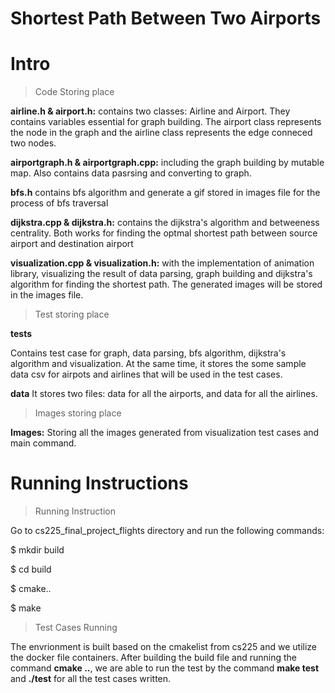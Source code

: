 # Shortest Path Between Two Airports

# Intro

> Code Storing place

**airline.h & airport.h:** contains two classes: Airline and Airport. They contains variables essential for graph building. The airport class represents the node in the graph and the airline class represents the edge conneced two nodes.

**airportgraph.h & airportgraph.cpp:** including the graph building by mutable map. Also contains data pasrsing and converting to graph.

**bfs.h** contains bfs algorithm and generate a gif stored in images file for the process of bfs traversal

**dijkstra.cpp & dijkstra.h:** contains the dijkstra's algorithm and betweeness centrality. Both works for finding the optmal shortest path between source airport and destination airport

**visualization.cpp & visualization.h:**  with the implementation of animation library, visualizing the result of data parsing, graph building and dijkstra's algorithm for finding the shortest path. The generated images will be stored in the images file.



> Test storing place

**tests**

Contains test case for graph, data parsing, bfs algorithm, dijkstra's algorithm and visualization.
At the same time, it stores the some sample data csv for airpots and airlines  that will be used in the test cases. 

**data**
It stores two files: data for all the airports, and data for all the airlines.

> Images storing place

**Images:** Storing all the images generated from visualization test cases and main command.

# Running Instructions
> Running Instruction

Go to cs225_final_project_flights directory and run the following commands:

$ mkdir build

$ cd build

$ cmake..

$ make

> Test Cases Running

The envrionment is built based on the cmakelist from cs225 and we utilize the docker file containers. 
After building the build file and running the command **cmake ..**, we are able to run the test by the command **make test** and **./test** for all the test cases written.
